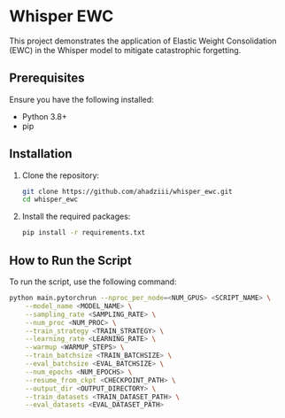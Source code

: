 # Whisper EWC

This project demonstrates the application of Elastic Weight Consolidation (EWC) in the Whisper model to mitigate catastrophic forgetting.

## Prerequisites

Ensure you have the following installed:
- Python 3.8+
- pip

## Installation

1. Clone the repository:
    ```sh
    git clone https://github.com/ahadziii/whisper_ewc.git
    cd whisper_ewc
    ```

2. Install the required packages:
    ```sh
    pip install -r requirements.txt
    ```

## How to Run the Script

To run the script, use the following command:
```sh
python main.pytorchrun --nproc_per_node=<NUM_GPUS> <SCRIPT_NAME> \
    --model_name <MODEL_NAME> \
    --sampling_rate <SAMPLING_RATE> \
    --num_proc <NUM_PROC> \
    --train_strategy <TRAIN_STRATEGY> \
    --learning_rate <LEARNING_RATE> \
    --warmup <WARMUP_STEPS> \
    --train_batchsize <TRAIN_BATCHSIZE> \
    --eval_batchsize <EVAL_BATCHSIZE> \
    --num_epochs <NUM_EPOCHS> \
    --resume_from_ckpt <CHECKPOINT_PATH> \
    --output_dir <OUTPUT_DIRECTORY> \
    --train_datasets <TRAIN_DATASET_PATH> \
    --eval_datasets <EVAL_DATASET_PATH>
```

